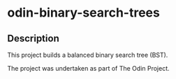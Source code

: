 # odin-binary-search-trees

## Description

This project builds a balanced binary search tree (BST).

The project was undertaken as part of The Odin Project.
